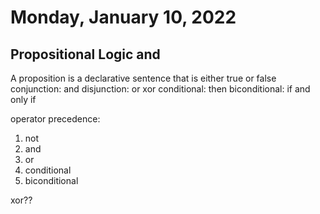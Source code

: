 # Monday, January 10, 2022
## Propositional Logic and 
A proposition is a declarative sentence that is either true or false
conjunction: and 
disjunction: or 
xor
conditional: then
biconditional: if and only if

operator precedence:
1. not
2. and
3. or
4. conditional
5. biconditional

xor??